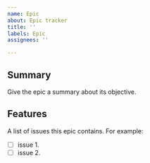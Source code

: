 ```yaml
---
name: Epic
about: Epic tracker
title: ''
labels: Epic
assignees: ''

---
```


## Summary

Give the epic a summary about its objective.

## Features

A list of issues this epic contains.
For example: 

- [ ] issue 1.
- [ ] issue 2.
